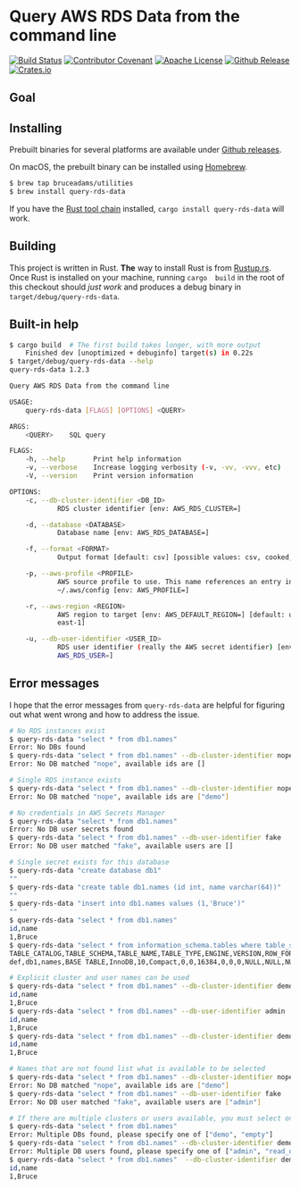 # Query AWS RDS Data from the command line

[![Build Status](https://api.cirrus-ci.com/github/bruceadams/query-rds-data.svg)](https://cirrus-ci.com/github/bruceadams/query-rds-data)
[![Contributor Covenant](https://img.shields.io/badge/Contributor%20Covenant-v1.4%20adopted-ff69b4.svg)](CODE_OF_CONDUCT.md)
[![Apache License](https://img.shields.io/github/license/bruceadams/query-rds-data?logo=apache)](LICENSE)
[![Github Release](https://img.shields.io/github/v/release/bruceadams/query-rds-data?logo=github)](https://github.com/bruceadams/query-rds-data/releases)
[![Crates.io](https://img.shields.io/crates/v/query-rds-data?logo=rust)](https://crates.io/crates/query-rds-data)

## Goal

## Installing

Prebuilt binaries for several platforms are available under
[Github releases](https://github.com/bruceadams/query-rds-data/releases).

On macOS, the prebuilt binary can be installed using [Homebrew](https://brew.sh).

```bash
$ brew tap bruceadams/utilities
$ brew install query-rds-data
```

If you have the [Rust tool chain](https://rustup.rs/) installed,
`cargo install query-rds-data` will work.

## Building

This project is written in Rust. **The** way to install Rust is from
[Rustup.rs](https://rustup.rs/). Once Rust is installed on your machine,
running `cargo  build` in  the root  of this checkout should _just work_
and produces a debug binary in `target/debug/query-rds-data`.

## Built-in help

```bash
$ cargo build  # The first build takes longer, with more output
    Finished dev [unoptimized + debuginfo] target(s) in 0.22s
$ target/debug/query-rds-data --help
query-rds-data 1.2.3

Query AWS RDS Data from the command line

USAGE:
    query-rds-data [FLAGS] [OPTIONS] <QUERY>

ARGS:
    <QUERY>    SQL query

FLAGS:
    -h, --help       Print help information
    -v, --verbose    Increase logging verbosity (-v, -vv, -vvv, etc)
    -V, --version    Print version information

OPTIONS:
    -c, --db-cluster-identifier <DB_ID>
            RDS cluster identifier [env: AWS_RDS_CLUSTER=]

    -d, --database <DATABASE>
            Database name [env: AWS_RDS_DATABASE=]

    -f, --format <FORMAT>
            Output format [default: csv] [possible values: csv, cooked, raw]

    -p, --aws-profile <PROFILE>
            AWS source profile to use. This name references an entry in
            ~/.aws/config [env: AWS_PROFILE=]

    -r, --aws-region <REGION>
            AWS region to target [env: AWS_DEFAULT_REGION=] [default: us-
            east-1]

    -u, --db-user-identifier <USER_ID>
            RDS user identifier (really the AWS secret identifier) [env:
            AWS_RDS_USER=]
```

## Error messages

I hope that the error messages from `query-rds-data` are helpful
for figuring out what went wrong and how to address the issue.

```bash
# No RDS instances exist
$ query-rds-data "select * from db1.names"
Error: No DBs found
$ query-rds-data "select * from db1.names" --db-cluster-identifier nope
Error: No DB matched "nope", available ids are []

# Single RDS instance exists
$ query-rds-data "select * from db1.names" --db-cluster-identifier nope
Error: No DB matched "nope", available ids are ["demo"]

# No credentials in AWS Secrets Manager
$ query-rds-data "select * from db1.names"
Error: No DB user secrets found
$ query-rds-data "select * from db1.names" --db-user-identifier fake
Error: No DB user matched "fake", available users are []

# Single secret exists for this database
$ query-rds-data "create database db1"
""
$ query-rds-data "create table db1.names (id int, name varchar(64))"
""
$ query-rds-data "insert into db1.names values (1,'Bruce')"
""
$ query-rds-data "select * from db1.names"
id,name
1,Bruce
$ query-rds-data "select * from information_schema.tables where table_schema='db1'"
TABLE_CATALOG,TABLE_SCHEMA,TABLE_NAME,TABLE_TYPE,ENGINE,VERSION,ROW_FORMAT,TABLE_ROWS,AVG_ROW_LENGTH,DATA_LENGTH,MAX_DATA_LENGTH,INDEX_LENGTH,DATA_FREE,AUTO_INCREMENT,CREATE_TIME,UPDATE_TIME,CHECK_TIME,TABLE_COLLATION,CHECKSUM,CREATE_OPTIONS,TABLE_COMMENT
def,db1,names,BASE TABLE,InnoDB,10,Compact,0,0,16384,0,0,0,NULL,NULL,NULL,NULL,latin1_swedish_ci,NULL,,

# Explicit cluster and user names can be used
$ query-rds-data "select * from db1.names" --db-cluster-identifier demo
id,name
1,Bruce
$ query-rds-data "select * from db1.names" --db-user-identifier admin
id,name
1,Bruce
$ query-rds-data "select * from db1.names" --db-cluster-identifier demo --db-user-identifier admin
id,name
1,Bruce

# Names that are not found list what is available to be selected
$ query-rds-data "select * from db1.names" --db-cluster-identifier nope
Error: No DB matched "nope", available ids are ["demo"]
$ query-rds-data "select * from db1.names" --db-user-identifier fake
Error: No DB user matched "fake", available users are ["admin"]

# If there are multiple clusters or users available, you must select one
$ query-rds-data "select * from db1.names"
Error: Multiple DBs found, please specify one of ["demo", "empty"]
$ query-rds-data "select * from db1.names" --db-cluster-identifier demo
Error: Multiple DB users found, please specify one of ["admin", "read_only"]
$ query-rds-data "select * from db1.names"  --db-cluster-identifier demo --db-user-identifier read_only
id,name
1,Bruce
```
